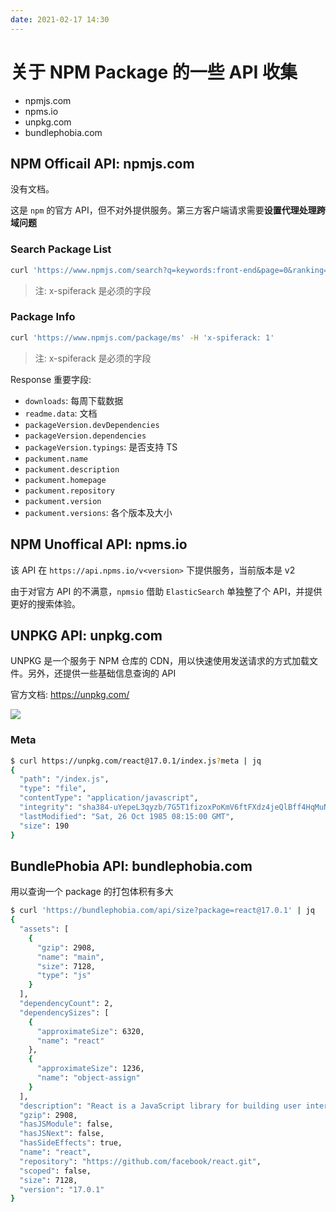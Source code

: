 ```yaml
---
date: 2021-02-17 14:30
---
```


# 关于 NPM Package 的一些 API 收集

+ npmjs.com
+ npms.io
+ unpkg.com
+ bundlephobia.com

## NPM Officail API: npmjs.com

没有文档。

这是 `npm` 的官方 API，但不对外提供服务。第三方客户端请求需要**设置代理处理跨域问题**

### Search Package List

``` bash
curl 'https://www.npmjs.com/search?q=keywords:front-end&page=0&ranking=optimal' -H 'x-spiferack: 1'
```

> 注: x-spiferack 是必须的字段

### Package Info

``` bash
curl 'https://www.npmjs.com/package/ms' -H 'x-spiferack: 1'
```

> 注: x-spiferack 是必须的字段

Response 重要字段:

+ `downloads`: 每周下载数据
+ `readme.data`: 文档
+ `packageVersion.devDependencies`
+ `packageVersion.dependencies`
+ `packageVersion.typings`: 是否支持 TS
+ `packument.name`
+ `packument.description`
+ `packument.homepage`
+ `packument.repository`
+ `packument.version`
+ `packument.versions`: 各个版本及大小

## NPM Unoffical API: npms.io

该 API 在 `https://api.npms.io/v<version>` 下提供服务，当前版本是 v2

由于对官方 API 的不满意，`npmsio` 借助 `ElasticSearch` 单独整了个 API，并提供更好的搜索体验。

## UNPKG API: unpkg.com

UNPKG 是一个服务于 NPM 仓库的 CDN，用以快速使用发送请求的方式加载文件。另外，还提供一些基础信息查询的 API

官方文档: <https://unpkg.com/>

![](../assets/pkg-search.jpg)

### Meta

``` bash
$ curl https://unpkg.com/react@17.0.1/index.js?meta | jq
{
  "path": "/index.js",
  "type": "file",
  "contentType": "application/javascript",
  "integrity": "sha384-uYepeL3qyzb/7G5T1fizoxPoKmV6ftFXdz4jeQlBff4HqMuNVJPqiNjvN38BeHUk",
  "lastModified": "Sat, 26 Oct 1985 08:15:00 GMT",
  "size": 190
}
```

## BundlePhobia API: bundlephobia.com

用以查询一个 package 的打包体积有多大

``` bash
$ curl 'https://bundlephobia.com/api/size?package=react@17.0.1' | jq
{
  "assets": [
    {
      "gzip": 2908,
      "name": "main",
      "size": 7128,
      "type": "js"
    }
  ],
  "dependencyCount": 2,
  "dependencySizes": [
    {
      "approximateSize": 6320,
      "name": "react"
    },
    {
      "approximateSize": 1236,
      "name": "object-assign"
    }
  ],
  "description": "React is a JavaScript library for building user interfaces.",
  "gzip": 2908,
  "hasJSModule": false,
  "hasJSNext": false,
  "hasSideEffects": true,
  "name": "react",
  "repository": "https://github.com/facebook/react.git",
  "scoped": false,
  "size": 7128,
  "version": "17.0.1"
}
```
